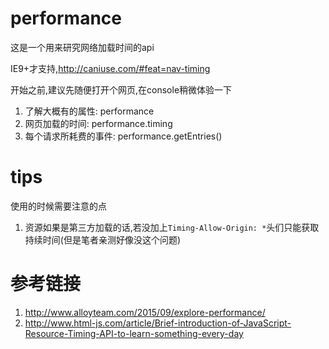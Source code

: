 # performance

这是一个用来研究网络加载时间的api

IE9+才支持,http://caniuse.com/#feat=nav-timing

开始之前,建议先随便打开个网页,在console稍微体验一下

1. 了解大概有的属性: performance
2. 网页加载的时间: performance.timing
3. 每个请求所耗费的事件: performance.getEntries()



# tips

使用的时候需要注意的点

1. 资源如果是第三方加载的话,若没加上`Timing-Allow-Origin: *`头们只能获取持续时间(但是笔者亲测好像没这个问题)


# 参考链接

1. http://www.alloyteam.com/2015/09/explore-performance/
2. http://www.html-js.com/article/Brief-introduction-of-JavaScript-Resource-Timing-API-to-learn-something-every-day
